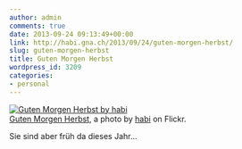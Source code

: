 ```yaml
---
author: admin
comments: true
date: 2013-09-24 09:13:49+00:00
link: http://habi.gna.ch/2013/09/24/guten-morgen-herbst/
slug: guten-morgen-herbst
title: Guten Morgen Herbst
wordpress_id: 3209
categories:
- personal
---
```


[![Guten Morgen Herbst by habi](http://farm4.staticflickr.com/3722/9912880293_159729beae.jpg)](http://www.flickr.com/photos/habi/9912880293/)  
[Guten Morgen Herbst](http://www.flickr.com/photos/habi/9912880293/), a photo by [habi](http://www.flickr.com/photos/habi/) on Flickr.

Sie sind aber früh da dieses Jahr...
